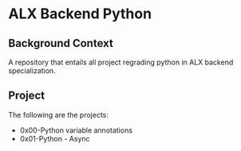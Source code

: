 # ALX Backend Python
## Background Context
A repository that entails all project regrading python in ALX backend specialization.

## Project
The following are the projects:
- 0x00-Python variable annotations
- 0x01-Python - Async
